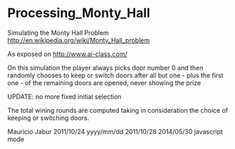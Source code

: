 Processing_Monty_Hall
=====================

Simulating the Monty Hall Problem
http://en.wikipedia.org/wiki/Monty_Hall_problem

As exposed on http://www.ai-class.com/

On this simulation the player always picks
door number 0 and then randomly chooses to keep
or switch doors after all but one - plus the first 
one - of the remaining doors are opened, never
showing the prize

UPDATE: no more fixed initial selection

The total wining rounds are computed taking in
consideration the choice of keeping or switching
doors.

Mauricio Jabur
2011/10/24 yyyy/mm/dd
2011/10/28
2014/05/30 javascript mode